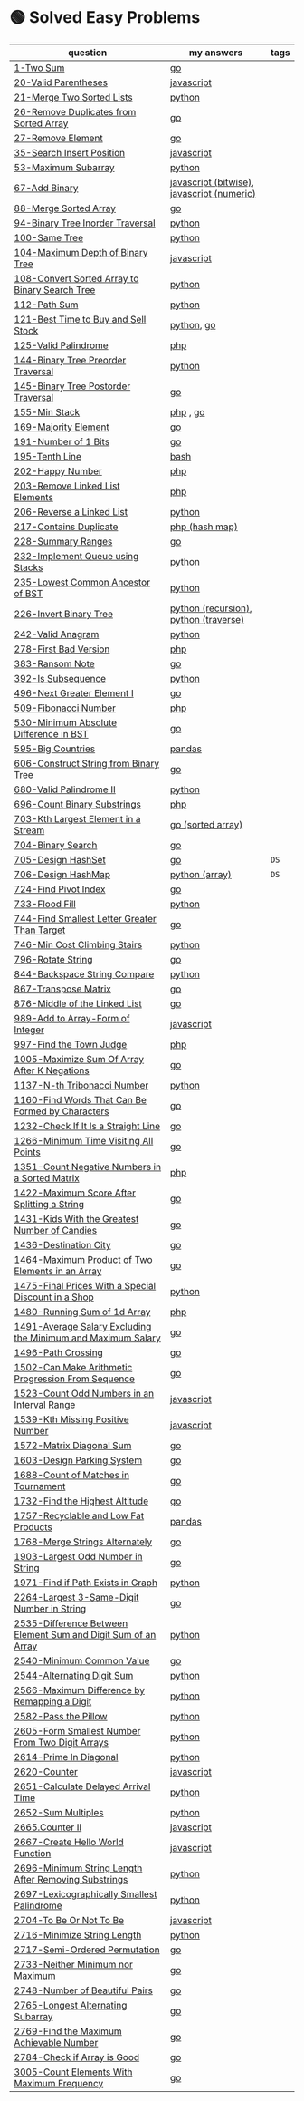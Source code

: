 # 🟢 Solved Easy Problems

| question                                                                                                                                                 | my answers                                                                                                                                                                                                            | tags |
|----------------------------------------------------------------------------------------------------------------------------------------------------------|-----------------------------------------------------------------------------------------------------------------------------------------------------------------------------------------------------------------------|------|
| [1-Two Sum](https://leetcode.com/problems/two-sum/)                                                                                                      | [go](https://github.com/shayansm2/leetcodeSolutions/blob/main/src/easy/TwoSum.go)                                                                                                                                     |
| [20-Valid Parentheses](https://leetcode.com/problems/valid-parentheses/)                                                                                 | [javascript](https://gValidParentheses.jsithub.com/shayansm2/leetcodeSolutions/blob/main/src/easy/ValidParentheses.js)                                                                                                |
| [21-Merge Two Sorted Lists](https://leetcode.com/problems/merge-two-sorted-lists/)                                                                       | [python](https://github.com/shayansm2/leetcodeSolutions/blob/main/src/easy/MergeTwoSortedLists.py)                                                                                                                    |
| [26-Remove Duplicates from Sorted Array](https://leetcode.com/problems/remove-duplicates-from-sorted-array/)                                             | [go](https://github.com/shayansm2/leetcodeSolutions/blob/main/src/easy/RemoveDuplicatesSortedArray.go)                                                                                                                |
| [27-Remove Element](https://leetcode.com/problems/remove-element/)                                                                                       | [go](https://github.com/shayansm2/leetcodeSolutions/blob/main/src/easy/RemoveElement.go)                                                                                                                              |
| [35-Search Insert Position](https://leetcode.com/problems/search-insert-position/)                                                                       | [javascript](https://github.com/shayansm2/leetcodeSolutions/blob/main/src/easy/SearchInsertPosition.js)                                                                                                               |
| [53-Maximum Subarray](https://leetcode.com/problems/maximum-subarray/)                                                                                   | [python](https://github.com/shayansm2/leetcodeSolutions/blob/main/src/easy/MaximumSubarray.py)                                                                                                                        |
| [67-Add Binary](https://leetcode.com/problems/add-binary/)                                                                                               | [javascript (bitwise)](https://github.com/shayansm2/leetcodeSolutions/blob/main/src/easy/AddBinary.js), [javascript (numeric)](https://github.com/shayansm2/leetcodeSolutions/blob/main/src/easy/AddBinary2.js)       |
| [88-Merge Sorted Array](https://leetcode.com/problems/merge-sorted-array/)                                                                               | [go](https://github.com/shayansm2/leetcodeSolutions/blob/main/src/easy/MergeSortedArray.go)                                                                                                                           |
| [94-Binary Tree Inorder Traversal](https://leetcode.com/problems/binary-tree-inorder-traversal/)                                                         | [python](https://github.com/shayansm2/leetcodeSolutions/blob/main/src/easy/BinaryTreeInorderTraversal.py)                                                                                                             |
| [100-Same Tree](https://leetcode.com/problems/same-tree/)                                                                                                | [python](https://github.com/shayansm2/leetcodeSolutions/blob/main/src/easy/SameTree.py)                                                                                                                               |
| [104-Maximum Depth of Binary Tree](https://leetcode.com/problems/maximum-depth-of-binary-tree/)                                                          | [javascript](https://github.com/shayansm2/leetcodeSolutions/blob/main/src/easy/MaximumDepthBinaryTree.js)                                                                                                             |
| [108-Convert Sorted Array to Binary Search Tree](https://leetcode.com/problems/convert-sorted-array-to-binary-search-tree/)                              | [python](https://github.com/shayansm2/leetcodeSolutions/blob/main/src/easy/ConvertSortedArrayBinarySearchTree.py)                                                                                                     |
| [112-Path Sum](https://leetcode.com/problems/path-sum/)                                                                                                  | [python](https://github.com/shayansm2/leetcodeSolutions/blob/main/src/easy/PathSum.py)                                                                                                                                |
| [121-Best Time to Buy and Sell Stock](https://leetcode.com/problems/best-time-to-buy-and-sell-stock/)                                                    | [python](https://github.com/shayansm2/leetcodeSolutions/blob/main/src/easy/BestTimeToBuyAndSellStock.py), [go](https://github.com/shayansm2/leetcodeSolutions/blob/main/src/easy/BestTimeBuySellStock.go)             |
| [125-Valid Palindrome](https://leetcode.com/problems/valid-palindrome/)                                                                                  | [php](https://github.com/shayansm2/leetcodeSolutions/blob/main/src/easy/ValidPalindrome.php)                                                                                                                          |
| [144-Binary Tree Preorder Traversal](https://leetcode.com/problems/binary-tree-preorder-traversal/)                                                      | [python](https://github.com/shayansm2/leetcodeSolutions/blob/main/src/easy/BinaryTreePreorderTraversal.py)                                                                                                            |
| [145-Binary Tree Postorder Traversal](https://leetcode.com/problems/binary-tree-postorder-traversal/)                                                    | [go](https://github.com/shayansm2/leetcodeSolutions/blob/main/src/easy/BinaryTreePostorderTraversal.go)                                                                                                               |
| [155-Min Stack](https://leetcode.com/problems/min-stack/)                                                                                                | [php](https://github.com/shayansm2/leetcodeSolutions/blob/main/src/easy/MinStack.php) , [go](https://github.com/shayansm2/leetcodeSolutions/blob/main/src/easy/MinStack.go)                                           |
| [169-Majority Element](https://leetcode.com/problems/majority-element/)                                                                                  | [go](https://github.com/shayansm2/leetcodeSolutions/blob/main/src/easy/MajorityElement.go)                                                                                                                            |
| [191-Number of 1 Bits](https://leetcode.com/problems/number-of-1-bits/)                                                                                  | [go](https://github.com/shayansm2/leetcodeSolutions/blob/main/src/easy/Number1Bits.go)                                                                                                                                |
| [195-Tenth Line](https://leetcode.com/problems/tenth-line/)                                                                                              | [bash](https://github.com/shayansm2/leetcodeSolutions/blob/main/src/easy/TenthLine.sh)                                                                                                                                |
| [202-Happy Number](https://leetcode.com/problems/happy-number/)                                                                                          | [php](https://github.com/shayansm2/leetcodeSolutions/blob/main/src/easy/HappyNumber.php)                                                                                                                              |
| [203-Remove Linked List Elements](https://leetcode.com/problems/remove-linked-list-elements/)                                                            | [php](https://github.com/shayansm2/leetcodeSolutions/blob/main/src/easy/RemoveLinkedListElements.php)                                                                                                                 |
| [206-Reverse a Linked List](https://leetcode.com/problems/reverse-linked-list/)                                                                          | [python](https://github.com/shayansm2/leetcodeSolutions/blob/main/src/easy/ReverseLinkedList.py)                                                                                                                      |
| [217-Contains Duplicate](https://leetcode.com/problems/contains-duplicate/)                                                                              | [php (hash map)](https://github.com/shayansm2/leetcodeSolutions/blob/main/src/easy/ContainsDuplicate.php)                                                                                                             |
| [228-Summary Ranges](https://leetcode.com/problems/summary-ranges/)                                                                                      | [go](https://github.com/shayansm2/leetcodeSolutions/blob/main/src/easy/SummaryRanges.go)                                                                                                                              |
| [232-Implement Queue using Stacks](https://leetcode.com/problems/implement-queue-using-stacks/)                                                          | [python](https://github.com/shayansm2/leetcodeSolutions/blob/main/src/easy/ImplementQueueUsingStacks.py)                                                                                                              |
| [235-Lowest Common Ancestor of BST](https://leetcode.com/problems/lowest-common-ancestor-of-a-binary-search-tree/)                                       | [python](https://github.com/shayansm2/leetcodeSolutions/blob/3f6985f81bf9dd982eacfaa8519501753d80ed9c/src/easy/LowestCommonAncestorBinarySearchTree.py)                                                               |
| [226-Invert Binary Tree](https://leetcode.com/problems/invert-binary-tree/)                                                                              | [python (recursion)](https://github.com/shayansm2/leetcodeSolutions/blob/main/src/easy/InvertBinaryTree.py), [python (traverse)](https://github.com/shayansm2/leetcodeSolutions/blob/main/src/easy/FlipBinaryTree.py) |
| [242-Valid Anagram](https://leetcode.com/problems/valid-anagram/)                                                                                        | [python](https://github.com/shayansm2/leetcodeSolutions/blob/main/src/easy/ValidAnagram.py)                                                                                                                           |
| [278-First Bad Version](https://leetcode.com/problems/first-bad-version/)                                                                                | [php](https://github.com/shayansm2/leetcodeSolutions/blob/main/src/easy/FirstBadVersion.php)                                                                                                                          |
| [383-Ransom Note](https://leetcode.com/problems/ransom-note/)                                                                                            | [go](https://github.com/shayansm2/leetcodeSolutions/blob/main/src/easy/RansomNote.go)                                                                                                                                 |
| [392-Is Subsequence](https://leetcode.com/problems/is-subsequence/)                                                                                      | [python](https://github.com/shayansm2/leetcodeSolutions/blob/main/src/easy/IsSubsequence.py)                                                                                                                          |
| [496-Next Greater Element I](https://leetcode.com/problems/next-greater-element-i/)                                                                      | [go](https://github.com/shayansm2/leetcodeSolutions/blob/main/src/easy/NextGreaterElementI.go)                                                                                                                        |
| [509-Fibonacci Number](https://leetcode.com/problems/fibonacci-number/)                                                                                  | [php](https://github.com/shayansm2/leetcodeSolutions/blob/main/src/easy/FibonacciNumber.php)                                                                                                                          |
| [530-Minimum Absolute Difference in BST](https://leetcode.com/problems/minimum-absolute-difference-in-bst/)                                              | [go](https://github.com/shayansm2/leetcodeSolutions/blob/main/src/easy/MinimumAbsoluteDifferenceBST.go)                                                                                                               |
| [595-Big Countries](https://leetcode.com/problems/big-countries/)                                                                                        | [pandas](BigCountries.py)                                                                                                                                                                                             |
| [606-Construct String from Binary Tree](https://leetcode.com/problems/construct-string-from-binary-tree/)                                                | [go](https://github.com/shayansm2/leetcodeSolutions/blob/main/src/easy/ConstructStringBinaryTree.go)                                                                                                                  |
| [680-Valid Palindrome II](https://leetcode.com/problems/valid-palindrome-ii/)                                                                            | [python](https://github.com/shayansm2/leetcodeSolutions/blob/main/src/easy/ValidPalindromeII.py)                                                                                                                      |
| [696-Count Binary Substrings](https://leetcode.com/problems/count-binary-substrings/)                                                                    | [php](https://github.com/shayansm2/leetcodeSolutions/blob/main/src/easy/countBinarySubstrings.php)                                                                                                                    |
| [703-Kth Largest Element in a Stream](https://leetcode.com/problems/kth-largest-element-in-a-stream/)                                                    | [go (sorted array)](https://github.com/shayansm2/leetcodeSolutions/blob/main/src/easy/KthLargestElementStream.go)                                                                                                     |
| [704-Binary Search](https://leetcode.com/problems/binary-search/)                                                                                        | [go](https://github.com/shayansm2/leetcodeSolutions/blob/main/src/easy/BinarySearch.go)                                                                                                                               |
| [705-Design HashSet](https://leetcode.com/problems/design-hashset/)                                                                                      | [go](https://github.com/shayansm2/leetcodeSolutions/blob/main/src/easy/DesignHashSet.go)                                                                                                                              | `DS` |
| [706-Design HashMap](https://leetcode.com/problems/design-hashmap/)                                                                                      | [python (array)](https://github.com/shayansm2/leetcodeSolutions/blob/main/src/easy/DesignHashMapWithArray.py)                                                                                                         | `DS` |
| [724-Find Pivot Index](https://leetcode.com/problems/find-pivot-index/)                                                                                  | [go](https://github.com/shayansm2/leetcodeSolutions/blob/main/src/easy/FindPivotIndex.go)                                                                                                                             |
| [733-Flood Fill](https://leetcode.com/problems/flood-fill/)                                                                                              | [python](https://github.com/shayansm2/leetcodeSolutions/blob/main/src/easy/FloodFill.py)                                                                                                                              |
| [744-Find Smallest Letter Greater Than Target](https://leetcode.com/problems/find-smallest-letter-greater-than-target/)                                  | [go](https://github.com/shayansm2/leetcodeSolutions/blob/main/src/easy/FindSmallestLetterGreaterThanTarget.go)                                                                                                        |
| [746-Min Cost Climbing Stairs](https://leetcode.com/problems/min-cost-climbing-stairs/)                                                                  | [python](https://github.com/shayansm2/leetcodeSolutions/blob/main/src/easy/MinCostClimbingStairs.py)                                                                                                                  |
| [796-Rotate String](https://leetcode.com/problems/rotate-string/)                                                                                        | [go](https://github.com/shayansm2/leetcodeSolutions/blob/main/src/easy/RotateString.go)                                                                                                                               |
| [844-Backspace String Compare](https://leetcode.com/problems/backspace-string-compare/)                                                                  | [python](https://github.com/shayansm2/leetcodeSolutions/blob/main/src/easy/BackspaceStringCompare.py)                                                                                                                 |
| [867-Transpose Matrix](https://leetcode.com/problems/transpose-matrix/)                                                                                  | [go](https://github.com/shayansm2/leetcodeSolutions/blob/main/src/easy/TransposeMatrix.go)                                                                                                                            |
| [876-Middle of the Linked List](https://leetcode.com/problems/middle-of-the-linked-list/)                                                                     | [go](https://github.com/shayansm2/leetcodeSolutions/blob/main/src/easy/MiddleLinkedList.go)                                                                                                                             |
| [989-Add to Array-Form of Integer](https://leetcode.com/problems/add-to-array-form-of-integer/)                                                          | [javascript](https://github.com/shayansm2/leetcodeSolutions/blob/main/src/easy/AddArrayFormInteger.js)                                                                                                                |
| [997-Find the Town Judge](https://leetcode.com/problems/find-the-town-judge/)                                                                            | [php](https://github.com/shayansm2/leetcodeSolutions/blob/main/src/easy/FindTownJudge.php)                                                                                                                            |
| [1005-Maximize Sum Of Array After K Negations](https://leetcode.com/problems/maximize-sum-of-array-after-k-negations/)                                   | [go](https://github.com/shayansm2/leetcodeSolutions/blob/main/src/easy/MaximizeSumOfArrayAfterKNegations.go)                                                                                                          |
| [1137-N-th Tribonacci Number](https://leetcode.com/problems/n-th-tribonacci-number/)                                                                     | [python](https://github.com/shayansm2/leetcodeSolutions/blob/main/src/easy/NthTribonacciNumber.py)                                                                                                                    |
| [1160-Find Words That Can Be Formed by Characters](https://leetcode.com/problems/find-words-that-can-be-formed-by-characters/)                           | [go](https://github.com/shayansm2/leetcodeSolutions/blob/main/src/easy/FindWordsThatCanBeFormedCharacters.go)                                                                                                         |
| [1232-Check If It Is a Straight Line](https://leetcode.com/problems/check-if-it-is-a-straight-line/)                                                     | [go](https://github.com/shayansm2/leetcodeSolutions/blob/main/src/easy/CheckIfItIsStraightLine.go)                                                                                                                    |
| [1266-Minimum Time Visiting All Points](https://leetcode.com/problems/minimum-time-visiting-all-points/)                                                 | [go](https://github.com/shayansm2/leetcodeSolutions/blob/main/src/easy/MinimumTimeVisitingAllPoints.go)                                                                                                               |
| [1351-Count Negative Numbers in a Sorted Matrix](https://leetcode.com/problems/count-negative-numbers-in-a-sorted-matrix/)                               | [php](https://github.com/shayansm2/leetcodeSolutions/blob/main/src/easy/CountNegativeNumbersSortedMatrix.php)                                                                                                         |
| [1422-Maximum Score After Splitting a String](https://leetcode.com/problems/maximum-score-after-splitting-a-string/)                                                                     | [go](https://github.com/shayansm2/leetcodeSolutions/blob/main/src/easy/MaximumScoreAfterSplittingString.go)                                                                                                                             |
| [1431-Kids With the Greatest Number of Candies](https://leetcode.com/problems/kids-with-the-greatest-number-of-candies/)                                 | [go](https://github.com/shayansm2/leetcodeSolutions/blob/main/src/easy/KidsWithGreatestNumberCandies.go)                                                                                                              |
| [1436-Destination City](https://leetcode.com/problems/destination-city/)                                                                                 | [go](https://github.com/shayansm2/leetcodeSolutions/blob/main/src/easy/DestinationCity.go)                                                                                                                            |
| [1464-Maximum Product of Two Elements in an Array](https://leetcode.com/problems/maximum-product-of-two-elements-in-an-array/)                           | [go](https://github.com/shayansm2/leetcodeSolutions/blob/main/src/easy/MaximumProductTwoElementsArray.go)                                                                                                             |
| [1475-Final Prices With a Special Discount in a Shop](https://leetcode.com/problems/final-prices-with-a-special-discount-in-a-shop/)                     | [python](https://github.com/shayansm2/leetcodeSolutions/blob/main/src/easy/FinalPricesWithSpecialDiscountShop.py)                                                                                                     |
| [1480-Running Sum of 1d Array](https://leetcode.com/problems/running-sum-of-1d-array/)                                                                   | [php](https://github.com/shayansm2/leetcodeSolutions/blob/main/src/easy/runningSum.php)                                                                                                                               |
| [1491-Average Salary Excluding the Minimum and Maximum Salary](https://leetcode.com/problems/average-salary-excluding-the-minimum-and-maximum-salary/)   | [go](https://github.com/shayansm2/leetcodeSolutions/blob/main/src/easy/AverageSalaryExcludingMinimumMaximum.go)                                                                                                       |
| [1496-Path Crossing](https://leetcode.com/problems/path-crossing/)                                                                     | [go](https://github.com/shayansm2/leetcodeSolutions/blob/main/src/easy/PathCrossing.go)                                                                                                                             |
| [1502-Can Make Arithmetic Progression From Sequence](https://leetcode.com/problems/can-make-arithmetic-progression-from-sequence/)                       | [go](https://github.com/shayansm2/leetcodeSolutions/blob/main/src/easy/CanMakeArithmeticProgressionFromSequence.go)                                                                                                   |
| [1523-Count Odd Numbers in an Interval Range](https://leetcode.com/problems/count-odd-numbers-in-an-interval-range/)                                     | [javascript](https://github.com/shayansm2/leetcodeSolutions/blob/main/src/easy/CountOddNumbersIntervalRange.js)                                                                                                       |
| [1539-Kth Missing Positive Number](https://leetcode.com/problems/kth-missing-positive-number/)                                                           | [javascript](https://github.com/shayansm2/leetcodeSolutions/blob/main/src/easy/KthMissingPositiveNumber.js)                                                                                                           |
| [1572-Matrix Diagonal Sum](https://leetcode.com/problems/matrix-diagonal-sum/)                                                                           | [go](https://github.com/shayansm2/leetcodeSolutions/blob/main/src/easy/MatrixDiagonalSum.go)                                                                                                                          |
| [1603-Design Parking System](https://leetcode.com/problems/design-parking-system/)                                                                       | [go](https://github.com/shayansm2/leetcodeSolutions/blob/main/src/easy/DesignParkingSystem.go)                                                                                                                        |
| [1688-Count of Matches in Tournament](https://leetcode.com/problems/count-of-matches-in-tournament/description/)                                         | [go](https://github.com/shayansm2/leetcodeSolutions/blob/main/src/easy/CountMatchesTournament.go)                                                                                                                     |
| [1732-Find the Highest Altitude](https://leetcode.com/problems/find-the-highest-altitude/)                                                               | [go](https://github.com/shayansm2/leetcodeSolutions/blob/main/src/easy/FindHighestAltitude.go)                                                                                                                        |
| [1757-Recyclable and Low Fat Products](https://leetcode.com/problems/recyclable-and-low-fat-products/)                                                   | [pandas](https://github.com/shayansm2/leetcodeSolutions/blob/main/src/easy/RecyclableLowFatProducts.py)                                                                                                               |
| [1768-Merge Strings Alternately](https://leetcode.com/problems/merge-strings-alternately/)                                                               | [go](https://github.com/shayansm2/leetcodeSolutions/blob/main/src/easy/MergeStringsAlternately.go)                                                                                                                    |
| [1903-Largest Odd Number in String](https://leetcode.com/problems/largest-odd-number-in-string/)                                                         | [go](https://github.com/shayansm2/leetcodeSolutions/blob/main/src/easy/LargestOddNumberString.go)                                                                                                                     |
| [1971-Find if Path Exists in Graph](https://leetcode.com/problems/find-if-path-exists-in-graph/)                                                         | [python](https://github.com/shayansm2/leetcodeSolutions/blob/main/src/easy/FindPathExistsGraph.py)                                                                                                                    |
| [2264-Largest 3-Same-Digit Number in String](https://leetcode.com/problems/largest-3-same-digit-number-in-string/)                                       | [go](https://github.com/shayansm2/leetcodeSolutions/blob/main/src/easy/Largest3SameDigitNumberString.go)                                                                                                              |
| [2535-Difference Between Element Sum and Digit Sum of an Array](https://leetcode.com/problems/difference-between-element-sum-and-digit-sum-of-an-array/) | [python](https://github.com/shayansm2/leetcodeSolutions/blob/main/src/easy/DifferenceBetweenElementSumDigitSumArray.py)                                                                                               |
| [2540-Minimum Common Value](https://leetcode.com/problems/minimum-common-value/)                                                                     | [go](https://github.com/shayansm2/leetcodeSolutions/blob/main/src/easy/MinimumCommonValue.go)                                                                                                                             |
| [2544-Alternating Digit Sum](https://leetcode.com/problems/alternating-digit-sum/)                                                                       | [python](https://github.com/shayansm2/leetcodeSolutions/blob/main/src/easy/AlternatingDigitSum.py)                                                                                                                    |
| [2566-Maximum Difference by Remapping a Digit](https://leetcode.com/problems/maximum-difference-by-remapping-a-digit/)                                   | [python](https://github.com/shayansm2/leetcodeSolutions/blob/main/src/easy/MaximumDifferenceRemappingDigit.py)                                                                                                        |
| [2582-Pass the Pillow](https://leetcode.com/problems/pass-the-pillow/)                                                                                   | [python](https://github.com/shayansm2/leetcodeSolutions/blob/main/src/easy/PassPillow.py)                                                                                                                             |
| [2605-Form Smallest Number From Two Digit Arrays](https://leetcode.com/problems/form-smallest-number-from-two-digit-arrays/)                             | [python](https://github.com/shayansm2/leetcodeSolutions/blob/main/src/easy/FormSmallestNumberFromTwoDigitArrays.py)                                                                                                   |
| [2614-Prime In Diagonal](https://leetcode.com/problems/prime-in-diagonal/)                                                                               | [python](https://github.com/shayansm2/leetcodeSolutions/blob/main/src/easy/PrimeInDiagonal.py)                                                                                                                        |
| [2620-Counter](https://leetcode.com/problems/counter/)                                                                                                   | [javascript](https://github.com/shayansm2/leetcodeSolutions/blob/main/src/easy/Counter.js)                                                                                                                            |
| [2651-Calculate Delayed Arrival Time](https://leetcode.com/problems/calculate-delayed-arrival-time/)                                                     | [python](https://github.com/shayansm2/leetcodeSolutions/blob/main/src/easy/CalculateDelayedArrivalTim.py)                                                                                                             |
| [2652-Sum Multiples](https://leetcode.com/problems/sum-multiples/)                                                                                       | [python](https://github.com/shayansm2/leetcodeSolutions/blob/main/src/easy/SumMultiples.py)                                                                                                                           |
| [2665.Counter II](https://leetcode.com/problems/counter-ii/)| [javascript](https://github.com/shayansm2/leetcodeSolutions/blob/main/src/easy/CounterII.js)|
| [2667-Create Hello World Function](https://leetcode.com/problems/create-hello-world-function/)                                                                     | [javascript](https://github.com/shayansm2/leetcodeSolutions/blob/main/src/easy/CreateHelloWorldFunction.js)                                                                                                                             |
| [2696-Minimum String Length After Removing Substrings](https://leetcode.com/problems/minimum-string-length-after-removing-substrings/)                   | [python](https://github.com/shayansm2/leetcodeSolutions/blob/main/src/easy/MinimumStringLengthAfterRemovingSubstrings.py)                                                                                             |
| [2697-Lexicographically Smallest Palindrome](https://leetcode.com/problems/lexicographically-smallest-palindrome/)                                       | [python](https://github.com/shayansm2/leetcodeSolutions/blob/main/src/easy/LexicographicallySmallestPalindrome.py)                                                                                                    |
| [2704-To Be Or Not To Be](https://leetcode.com/problems/to-be-or-not-to-be/)| [javascript](https://github.com/shayansm2/leetcodeSolutions/blob/main/src/easy/ToBeOrNotToBe.js)|
| [2716-Minimize String Length](https://leetcode.com/problems/minimize-string-length/)                                                                     | [python](https://github.com/shayansm2/leetcodeSolutions/blob/main/src/easy/MinimizeStringLength.py)                                                                                                                   |
| [2717-Semi-Ordered Permutation](https://leetcode.com/problems/semi-ordered-permutation/)                                                                 | [go](https://github.com/shayansm2/leetcodeSolutions/blob/main/src/easy/SemiOrderedPermutation.go)                                                                                                                     |
| [2733-Neither Minimum nor Maximum](https://leetcode.com/problems/neither-minimum-nor-maximum/)                                                           | [go](https://github.com/shayansm2/leetcodeSolutions/blob/main/src/easy/NeitherMinimumNorMaximum.go)                                                                                                                   |
| [2748-Number of Beautiful Pairs](https://leetcode.com/problems/number-of-beautiful-pairs/)                                                               | [go](https://github.com/shayansm2/leetcodeSolutions/blob/main/src/easy/NumberBeautifulPairs.go)                                                                                                                       |
| [2765-Longest Alternating Subarray](https://leetcode.com/problems/longest-alternating-subarray/)                                                         | [go](https://github.com/shayansm2/leetcodeSolutions/blob/main/src/easy/LongestAlternatingSubarray.go)                                                                                                                 |
| [2769-Find the Maximum Achievable Number](https://leetcode.com/problems/find-the-maximum-achievable-number/)                                             | [go](https://github.com/shayansm2/leetcodeSolutions/blob/main/src/easy/FindMaximumAchievableNumber.go)                                                                                                                |
| [2784-Check if Array is Good](https://leetcode.com/problems/check-if-array-is-good/)                                                                     | [go](https://github.com/shayansm2/leetcodeSolutions/blob/main/src/easy/CheckArrayGood.go)                                                                                                                             |
| [3005-Count Elements With Maximum Frequency](https://leetcode.com/problems/count-elements-with-maximum-frequency/)                                                                     | [go](https://github.com/shayansm2/leetcodeSolutions/blob/main/src/easy/CountElementsWithMaximumFrequency.go)                                                                                                                             |